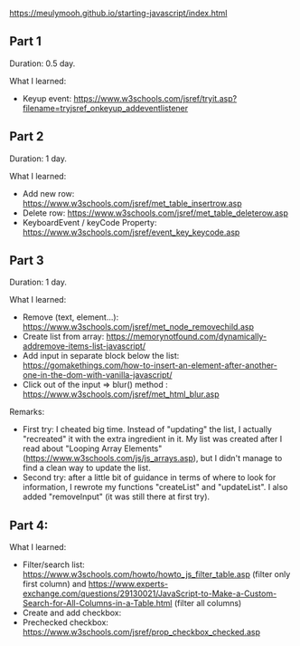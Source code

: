 https://meulymooh.github.io/starting-javascript/index.html

## Part 1

Duration: 0.5 day.

What I learned:
- Keyup event: https://www.w3schools.com/jsref/tryit.asp?filename=tryjsref_onkeyup_addeventlistener

## Part 2

Duration: 1 day.

What I learned:
- Add new row: https://www.w3schools.com/jsref/met_table_insertrow.asp
- Delete row: https://www.w3schools.com/jsref/met_table_deleterow.asp
- KeyboardEvent / keyCode Property: https://www.w3schools.com/jsref/event_key_keycode.asp

## Part 3

Duration: 1 day.

What I learned:
- Remove (text, element...): https://www.w3schools.com/jsref/met_node_removechild.asp
- Create list from array: https://memorynotfound.com/dynamically-addremove-items-list-javascript/
- Add input in separate block below the list: https://gomakethings.com/how-to-insert-an-element-after-another-one-in-the-dom-with-vanilla-javascript/
- Click out of the input => blur() method : https://www.w3schools.com/jsref/met_html_blur.asp

Remarks:
- First try: I cheated big time. Instead of "updating" the list, I actually "recreated" it with the extra ingredient in it. My list was created after I read about "Looping Array Elements" (https://www.w3schools.com/js/js_arrays.asp), but I didn't manage to find a clean way to update the list. 
- Second try: after a little bit of guidance in terms of where to look for information, I rewrote my functions "createList" and  "updateList". I also added "removeInput" (it was still there at first try).

## Part 4: 

What I learned:
- Filter/search list: https://www.w3schools.com/howto/howto_js_filter_table.asp (filter only first column) and https://www.experts-exchange.com/questions/29130021/JavaScript-to-Make-a-Custom-Search-for-All-Columns-in-a-Table.html (filter all columns)
- Create and add checkbox:
- Prechecked checkbox: https://www.w3schools.com/jsref/prop_checkbox_checked.asp

